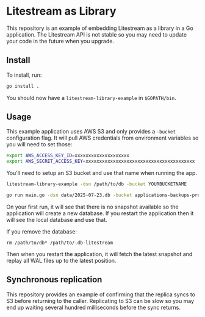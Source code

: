 Litestream as Library
=====================

This repository is an example of embedding Litestream as a library in a Go
application. The Litestream API is not stable so you may need to update your
code in the future when you upgrade.


## Install

To install, run:

```sh
go install .
```

You should now have a `litestream-library-example` in `$GOPATH/bin`.


## Usage

This example application uses AWS S3 and only provides a `-bucket` configuration
flag. It will pull AWS credentials from environment variables so you will need
to set those:

```sh
export AWS_ACCESS_KEY_ID=xxxxxxxxxxxxxxxxxxxx
export AWS_SECRET_ACCESS_KEY=xxxxxxxxxxxxxxxxxxxxxxxxxxxxxxxxxxxxxxxx
```

You'll need to setup an S3 bucket and use that name when running the app.

```sh
litestream-library-example -dsn /path/to/db -bucket YOURBUCKETNAME
```

```sh
go run main.go -dsn data/2025-07-23.db -bucket applications-backups-prod
```

On your first run, it will see that there is no snapshot available so the
application will create a new database. If you restart the application then
it will see the local database and use that.

If you remove the database:

```
rm /path/to/db* /path/to/.db-litestream
```

Then when you restart the application, it will fetch the latest snapshot and
replay all WAL files up to the latest position.


## Synchronous replication

This repository provides an example of confirming that the replica syncs to S3
before returning to the caller. Replicating to S3 can be slow so you may end 
up waiting several hundred milliseconds before the sync returns.

